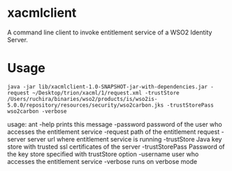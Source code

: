 xacmlclient
===========

A command line client to invoke entitlement service of a WSO2 Identity Server.

Usage
=====

`java -jar lib/xacmlclient-1.0-SNAPSHOT-jar-with-dependencies.jar -request ~/Desktop/trion/xacml/1/request.xml -trustStore /Users/ruchira/binaries/wso2/products/is/wso2is-5.0.0/repository/resources/security/wso2carbon.jks -trustStorePass wso2carbon -verbose`

usage: ant
 -help                   prints this message
 -password <arg>         password of the user who accesses the entitlement
                         service
 -request <arg>          path of the entitlement request
 -server <arg>           server url where entitlement service is running
 -trustStore <arg>       Java key store with trusted ssl certificates of
                         the server
 -trustStorePass <arg>   Password of the key store specified with
                         trustStore option
 -username <arg>         user who accesses the entitlement service
 -verbose                runs on verbose mode
